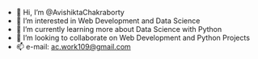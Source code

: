 - 👋 Hi, I’m @AvishiktaChakraborty
- 👀 I’m interested in Web Development and Data Science
- 🌱 I’m currently learning more about Data Science with Python
- 💞️ I’m looking to collaborate on Web Development and Python Projects
- 📫 e-mail: ac.work109@gmail.com

<!---
AvishiktaChakraborty/AvishiktaChakraborty is a ✨ special ✨ repository because its `README.md` (this file) appears on your GitHub profile.
You can click the Preview link to take a look at your changes.
--->

